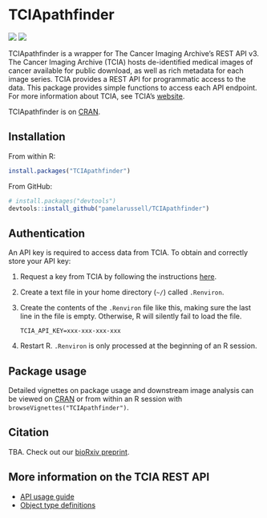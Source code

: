 
# TCIApathfinder

[![](https://www.r-pkg.org/badges/version/TCIApathfinder)](https://cran.r-project.org/web/packages/TCIApathfinder/index.html)
[![](http://cranlogs.r-pkg.org/badges/grand-total/TCIApathfinder?color=brightgreen)](https://cran.r-project.org/web/packages/TCIApathfinder/index.html)

TCIApathfinder is a wrapper for The Cancer Imaging Archive’s REST API
v3. The Cancer Imaging Archive (TCIA) hosts de-identified medical images
of cancer available for public download, as well as rich metadata for
each image series. TCIA provides a REST API for programmatic access to
the data. This package provides simple functions to access each API
endpoint. For more information about TCIA, see TCIA’s
[website](http://www.cancerimagingarchive.net/).

TCIApathfinder is on
[CRAN](https://CRAN.R-project.org/package=TCIApathfinder).

## Installation

From within R:

``` r
install.packages("TCIApathfinder")
```

From GitHub:

``` r
# install.packages("devtools")
devtools::install_github("pamelarussell/TCIApathfinder")
```

## Authentication

An API key is required to access data from TCIA. To obtain and correctly
store your API key:

1.  Request a key from TCIA by following the instructions
    [here](https://wiki.cancerimagingarchive.net/display/Public/TCIA+Programmatic+Interface+%28REST+API%29+Usage+Guide).

2.  Create a text file in your home directory (`~/`) called `.Renviron`.

3.  Create the contents of the `.Renviron` file like this, making sure
    the last line in the file is empty. Otherwise, R will silently fail
    to load the file.
    
        TCIA_API_KEY=xxx-xxx-xxx-xxx

4.  Restart R. `.Renviron` is only processed at the beginning of an R
    session.

## Package usage

Detailed vignettes on package usage and downstream image analysis can be
viewed on [CRAN](https://CRAN.R-project.org/package=TCIApathfinder) or
from within an R session with `browseVignettes("TCIApathfinder")`.

## Citation

TBA. Check out our [bioRxiv
preprint](https://www.biorxiv.org/content/early/2017/12/30/240986).

## More information on the TCIA REST API

  - [API usage
    guide](https://wiki.cancerimagingarchive.net/display/Public/TCIA+Programmatic+Interface+%28REST+API%29+Usage+Guide)
  - [Object type
    definitions](https://wiki.cancerimagingarchive.net/display/Public/TCIA+API+Return+Values)
